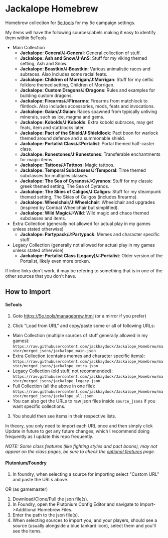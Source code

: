 # Jackalope Homebrew
Homebrew collection for [5e.tools](https://5e.tools) for my 5e campaign settings.

My items will have the following sources/labels making it easy to identify them within 5eTools
- Main Collection
  - __**Jackalope: General/J:General**__: General collection of stuff.
  - **Jackalope: Ash and Snow/J:AnS**: Stuff for my viking themed setting, Ash and Snow.
  - **Jackalope: Beastkin/J:Beastkin**: Various animalistic races and subraces. Also includes some racial feats.
  - **Jackalope: Children of Morrigan/J:Morrigan**: Stuff for my celtic folklore themed setting, Children of Morrigan.
  - **Jackalope: Custom Dragons/J:Dragons**: Rules and examples for building custom dragons.
  - **Jackalope: Firearms/J:Firearms**: Firearms from matchlock to flintlock. Also includes accessories, mods, feats and invocations.
  - **Jackalope: Gaian/J:Gaian**: Races spawned from typically unliving minerals, such as ice, magma and gems.
  - **Jackalope: Kobolds/J:Kobolds**: Extra kobold subraces, may get feats, item and statblocks later.
  - **Jackalope: Pact of the Shield/J:Shieldlock**: Pact boon for warlock themed around defence and a summonable shield.
  - **Jackalope: Portalist Class/J:Portalist**: Portal themed half-caster class.
  - **Jackalope: Runestones/J:Runestones**: Transferable enchantments for magic items.
  - **Jackalope: Tattoos/J:Tattoos**: Magic tattoos.
  - **Jackalope: Temporal Subclasses/J:Temporal**: Time themed subclasses for multiples classes.
  - **Jackalope: The Sea of Cyranos/J:Cyranos**: Stuff for my classic greek themed setting, The Sea of Cyranos.
  - **Jackalope: The Skies of Caligos/J:Caligos**: Stuff for my steampunk themed setting, The Skies of Caligos (includes firearms).
  - **Jackalope: Wheelchair/J:Wheelchair**: Wheelchair and upgrades (inspired by Combat Wheelchair but simplified).
  - **Jackalope: Wild Magic/J:Wild**: Wild magic and chaos themed subclasses and items.
- Extra Collection (generally not allowed for actual play in my games unless stated otherwise)
  - **Jackalope: Partypack/J:Partypack**: Memes and character specific stuff.
- Legacy Collection (generally not allowed for actual play in my games unless stated otherwise)
  - **Jackalope: Portalist Class (Legacy)/J:Portalist**: Older version of the Portalist, likely even more broken.

If inline links don't work, it may be refering to something that is in one of the other sources that you don't have.

## How to Import

#### 5eTools
1. Goto https://5e.tools/managebrew.html (or a mirror if you prefer)

2. Click "Load from URL" and copy/paste some or all of following URLs:
 - Main Collection (multiple sources of stuff generally allowed in my games): `https://raw.githubusercontent.com/jackhaydock/Jackalope_Homebrew/master/merged_jsons/jackalope_main.json`
 - Extra Collection (contains memes and character specific items): `https://raw.githubusercontent.com/jackhaydock/Jackalope_Homebrew/master/merged_jsons/jackalope_extra.json`
 - Legacy Collection (old stuff, not recommended): `https://raw.githubusercontent.com/jackhaydock/Jackalope_Homebrew/master/merged_jsons/jackalope_legacy.json`
 - Full Collection (all the above in one file): `https://raw.githubusercontent.com/jackhaydock/Jackalope_Homebrew/master/merged_jsons/jackalope_all.json`
 - You can also get the URLs to raw json files inside `source_jsons` if you want specific collections.
3. You should then see items in their respective lists.

In theory, you only need to import each URL once and then simply click Update in future to get any future changes, which I recommend doing frequently as I update this repo frequently.

*NOTE: Some class features (like fighting styles and pact boons), may not appear on the class pages, be sure to check the [optional features](https://5e.tools/optionalfeatures.html) page.*

#### Plutonium/Foundry
1. In foundry, when selecting a source for importing select "Custom URL" and paste the URLs above.

OR (as gamemaster)

1. Download/Clone/Pull the json file(s).
2. In Foundry, open the Plutonium Config Editor and navigate to Import->Additional Homebrew Files.
3. Enter the path to the json file(s).
4. When selecting sources to import you, and your players, should see a source (usually alongside a blue tankard icon), select them and you'll see the items.
